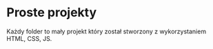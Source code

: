 # Proste projekty
Każdy folder to mały projekt który został stworzony z wykorzystaniem HTML, CSS, JS.
